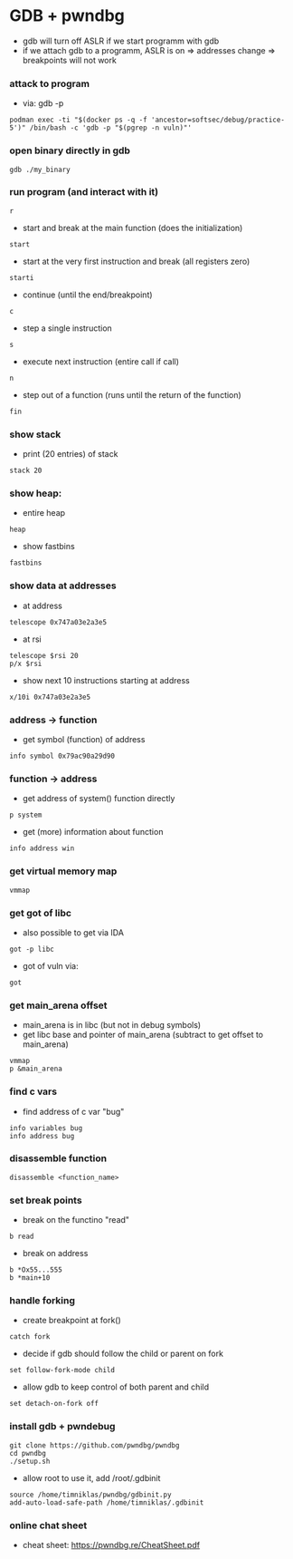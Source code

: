 # GDB + pwndbg
- gdb will turn off ASLR if we start programm with gdb
- if we attach gdb to a programm, ASLR is on => addresses change => breakpoints will not work


### attack to program
- via: gdb -p
```
podman exec -ti "$(docker ps -q -f 'ancestor=softsec/debug/practice-5')" /bin/bash -c 'gdb -p "$(pgrep -n vuln)"'
```


### open binary directly in gdb
 ```
gdb ./my_binary
 ```


### run program (and interact with it) 
```
r
```
- start and break at the main function (does the initialization)
```
start
```
- start at the very first instruction and break (all registers zero)
```
starti
```
- continue (until the end/breakpoint)
```
c
```
- step a single instruction
```
s
```
- execute next instruction (entire call if call)
```
n
```
- step out of a function (runs until the return of the function)
```
fin
```


### show stack
- print (20 entries) of stack
```
stack 20
```


### show heap:
- entire heap
```
heap
```
- show fastbins
```
fastbins
```


### show data at addresses
- at address
```
telescope 0x747a03e2a3e5
```
- at rsi
```
telescope $rsi 20
p/x $rsi
```
- show next 10 instructions starting at address
```
x/10i 0x747a03e2a3e5
```


### address -> function
- get symbol (function) of address
```
info symbol 0x79ac90a29d90
```


### function -> address
- get address of system() function directly
```
p system
```
- get (more) information about function
```
info address win
```


### get virtual memory map
```
vmmap
```


### get got of libc
- also possible to get via IDA
```
got -p libc
```
- got of vuln via:
```
got
```

### get main_arena offset
- main_arena is in libc (but not in debug symbols)
- get libc base and pointer of main_arena (subtract to get offset to main_arena)
```
vmmap
p &main_arena
```


### find c vars
- find address of c var "bug"
```
info variables bug
info address bug
```


### disassemble function
```
disassemble <function_name>
```


### set break points 
- break on the functino "read"
```
b read
```
- break on address
```
b *Ox55...555
b *main+10
```


### handle forking
- create breakpoint at fork()
```
catch fork
```
- decide if gdb should follow the child or parent on fork
```
set follow-fork-mode child
```
- allow gdb to keep control of both parent and child
```
set detach-on-fork off
```


### install gdb + pwndebug
```
git clone https://github.com/pwndbg/pwndbg
cd pwndbg
./setup.sh
```
- allow root to use it, add /root/.gdbinit
```
source /home/timniklas/pwndbg/gdbinit.py
add-auto-load-safe-path /home/timniklas/.gdbinit
```


### online chat sheet
- cheat sheet: https://pwndbg.re/CheatSheet.pdf
